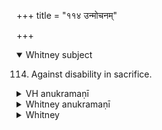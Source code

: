 +++
title = "११४ उन्मोचनम्"

+++
<details open><summary>Whitney subject</summary>

114. Against disability in sacrifice.
</details>

<details><summary>VH anukramaṇī</summary>

उन्मोचनम्।  
१-३ ब्रह्म। विश्वे देवाः। अनुष्टुप्।
</details>

<details><summary>Whitney anukramaṇī</summary>

[Brahman.—vāiśvadevam. ānuṣṭubham.]
</details>

<details><summary>Whitney</summary>

### Comment
The whole hymn is found in TB. (in ii. 4. 48-9), with mā for nas in c as the only variant in this verse. Then this verse occurs again with a somewhat different version of c, d in TB. ii. 6. 61, with which a version in MS. iii. 11. 10 precisely agrees; and yet again, more slightly different, in TB. iii. 7. 121, with which nearly agree versions in TA. ii. 3. 1 and MS. iv. 14. 17. In TB. ii. 6. 61 (and MS.), the second half-verse reads thus: agnír mā tásmād énaso víśvān múñcatv áṅhasaḥ; in TB. iii. 7. 121, it is ā́dityās tásmān mā muñcata rtásya rténa mā́m utá (TA. itá for utá ⌊cf. v. Schroeder, Tübinger Kaṭha-hss., p. 68⌋; MS. omits mā in c, and has, for d, rtásya tv ènam ā́ ’mútaḥ, with variants for the last two words). VS. xx. 14 has our a, b, without variant ⌊and adds the c, d of TB. ii. 6. 6⌋. ⌊In b, MS. iv. 14. 17 has yád vācā́ ’nṛtam ódima (accent! Kaṭha ūdimá).⌋
</details>

